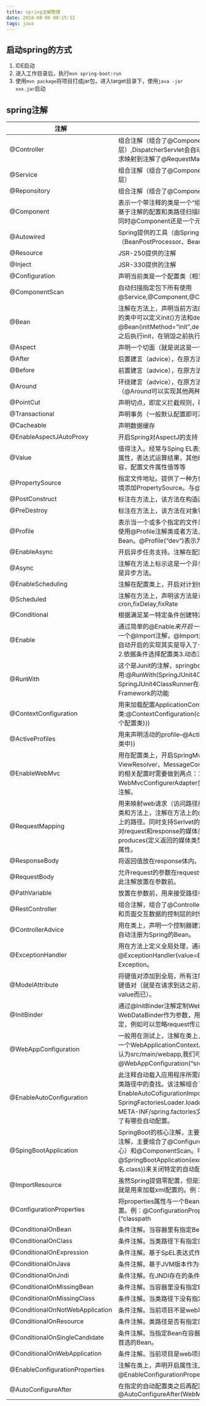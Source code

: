 ```yaml
---
title: spring注解整理
date: 2018-08-06 00:15:12
tags: java
---
```


## 启动spring的方式

1. IDE启动
2. 进入工作目录后，执行`mvn spring-boot:run`
3. 使用`mvn package`将项目打成jar包，进入target目录下，使用`java -jar xxx.jar`启动

## spring注解

|  注解  |  解释  |
|--------|--------|
|  @Controller  |  组合注解（组合了@Component注解），应用在MVC层（控制层）,DispatcherServlet会自动扫描注解了此注解的类，然后将web请求映射到注解了@RequestMapping的方法上。  |
|  @Service  |  组合注解（组合了@Component注解），应用在service层（业务逻辑层）  |
|  @Reponsitory  |  组合注解（组合了@Component注解），应用在dao层（数据访问层）  |
|  @Component  |  表示一个带注释的类是一个“组件”，成为Spring管理的Bean。当使用基于注解的配置和类路径扫描时，这些类被视为自动检测的候选对象。同时@Component还是一个元注解。  |
|  @Autowired  |  Spring提供的工具（由Spring的依赖注入工具（BeanPostProcessor、BeanFactoryPostProcessor）自动注入。）  |
|  @Resource  |  JSR-250提供的注解  |
|  @Inject  |  JSR-330提供的注解  |
|  @Configuration  |  声明当前类是一个配置类（相当于一个Spring配置的xml文件）  |
|  @ComponentScan  |  自动扫描指定包下所有使用@Service,@Component,@Controller,@Repository的类并注册  |
|  @Bean  |  注解在方法上，声明当前方法的返回值为一个Bean。返回的Bean对应的类中可以定义init()方法和destroy()方法，然后在@Bean(initMethod=”init”,destroyMethod=”destroy”)定义，在构造之后执行init，在销毁之前执行destroy。  |
|  @Aspect  |  声明一个切面（就是说这是一个额外功能）  |
|  @After  |  后置建言（advice），在原方法前执行。  |
|  @Before  |  前置建言（advice），在原方法后执行。  |
|  @Around  |  环绕建言（advice），在原方法执行前执行，在原方法执行后再执行（@Around可以实现其他两种advice）  |
|  @PointCut  |  声明切点，即定义拦截规则，确定有哪些方法会被切入  |
|  @Transactional  |  声明事务（一般默认配置即可满足要求，当然也可以自定义）  |
|  @Cacheable  |  声明数据缓存  |
|  @EnableAspectJAutoProxy  |  开启Spring对AspectJ的支持  |
|  @Value  |  值得注入。经常与Sping EL表达式语言一起使用，注入普通字符，系统属性，表达式运算结果，其他Bean的属性，文件内容，网址请求内容，配置文件属性值等等  |
|  @PropertySource  |  指定文件地址。提供了一种方便的、声明性的机制，用于向Spring的环境添加PropertySource。与@configuration类一起使用。  |
|  @PostConstruct  |  标注在方法上，该方法在构造函数执行完成之后执行。  |
|  @PreDestroy  |  标注在方法上，该方法在对象销毁之前执行。  |
|  @Profile  |  表示当一个或多个指定的文件是活动的时，一个组件是有资格注册的。使用@Profile注解类或者方法，达到在不同情况下选择实例化不同的Bean。@Profile(“dev”)表示为dev时实例化。  |
|  @EnableAsync  |  开启异步任务支持。注解在配置类上。  |
|  @Async  |  注解在方法上标示这是一个异步方法，在类上标示这个类所有的方法都是异步方法。  |
|  @EnableScheduling  |  注解在配置类上，开启对计划任务的支持。  |
|  @Scheduled  |  注解在方法上，声明该方法是计划任务。支持多种类型的计划任务：cron,fixDelay,fixRate  |
|  @Conditional  |  根据满足某一特定条件创建特定的Bean  |
|  @Enable  |  通过简单的@Enable*来开启一项功能的支持。所有@Enable*注解都有一个@Import注解，@Import是用来导入配置类的，这也就意味着这些自动开启的实现其实是导入了一些自动配置的Bean(1.直接导入配置类2.依据条件选择配置类3.动态注册配置类)  |
|  @RunWith  |  这个是Junit的注解，springboot集成了junit。一般在测试类里使用:@RunWith(SpringJUnit4ClassRunner.class) — SpringJUnit4ClassRunner在JUnit环境下提供Sprng TestContext Framework的功能  |
|  @ContextConfiguration  |  用来加载配置ApplicationContext，其中classes属性用来加载配置类:@ContextConfiguration(classes = {TestConfig.class(自定义的一个配置类)})  |
|  @ActiveProfiles  |  用来声明活动的profile–@ActiveProfiles(“prod”(这个prod定义在配置类中))  |
|  @EnableWebMvc  |  用在配置类上，开启SpringMvc的Mvc的一些默认配置：如ViewResolver，MessageConverter等。同时在自己定制SpringMvc的相关配置时需要做到两点：1.配置类继承WebMvcConfigurerAdapter类2.就是必须使用这个@EnableWebMvc注解。  |
|  @RequestMapping  |  用来映射web请求（访问路径和参数），处理类和方法的。可以注解在类和方法上，注解在方法上的@RequestMapping路径会继承注解在类上的路径。同时支持Serlvet的request和response作为参数，也支持对request和response的媒体类型进行配置。其中有value(路径)，produces(定义返回的媒体类型和字符集)，method(指定请求方式)等属性。  |
|  @ResponseBody  |  将返回值放在response体内。返回的是数据而不是页面  |
|  @RequestBody  |  允许request的参数在request体中，而不是在直接链接在地址的后面。此注解放置在参数前。  |
|  @PathVariable  |  放置在参数前，用来接受路径参数。  |
|  @RestController  |  组合注解，组合了@Controller和@ResponseBody,当我们只开发一个和页面交互数据的控制层的时候可以使用此注解。  |
|  @ControllerAdvice  |  用在类上，声明一个控制器建言，它也组合了@Component注解，会自动注册为Spring的Bean。  |
|  @ExceptionHandler  |  用在方法上定义全局处理，通过他的value属性可以过滤拦截的条件：@ExceptionHandler(value=Exception.class)–表示拦截所有的Exception。  |
|  @ModelAttribute  |  将键值对添加到全局，所有注解了@RequestMapping的方法可获得次键值对（就是在请求到达之前，往model里addAttribute一对name-value而已）。  |
|  @InitBinder  |  通过@InitBinder注解定制WebDataBinder（用在方法上，方法有一个WebDataBinder作为参数，用WebDataBinder在方法内定制数据绑定，例如可以忽略request传过来的参数Id等）。  |
|  @WebAppConfiguration  |  一般用在测试上，注解在类上，用来声明加载的ApplicationContext是一个WebApplicationContext。他的属性指定的是Web资源的位置，默认为src/main/webapp,我们可以修改为：@WebAppConfiguration(“src/main/resources”)。  |
|  @EnableAutoConfiguration  |  此注释自动载入应用程序所需的所有Bean——这依赖于Spring Boot在类路径中的查找。该注解组合了@Import注解，@Import注解导入了EnableAutoCofigurationImportSelector类，它使用SpringFactoriesLoader.loaderFactoryNames方法来扫描具有META-INF/spring.factories文件的jar包。而spring.factories里声明了有哪些自动配置。  |
|  @SpingBootApplication  |  SpringBoot的核心注解，主要目的是开启自动配置。它也是一个组合注解，主要组合了@Configurer，@EnableAutoConfiguration（核心）和@ComponentScan。可以通过@SpringBootApplication(exclude={想要关闭的自动配置的类名.class})来关闭特定的自动配置。  |
|  @ImportResource  |  虽然Spring提倡零配置，但是还是提供了对xml文件的支持，这个注解就是用来加载xml配置的。例：@ImportResource({“classpath  |
|  @ConfigurationProperties  |  将properties属性与一个Bean及其属性相关联，从而实现类型安全的配置。例：@ConfigurationProperties(prefix=”authot”，locations={“classpath  |
|  @ConditionalOnBean  |  条件注解。当容器里有指定Bean的条件下。  |
|  @ConditionalOnClass  |  条件注解。当类路径下有指定的类的条件下。  |
|  @ConditionalOnExpression  |  条件注解。基于SpEL表达式作为判断条件。  |
|  @ConditionalOnJava  |  条件注解。基于JVM版本作为判断条件。  |
|  @ConditionalOnJndi  |  条件注解。在JNDI存在的条件下查找指定的位置。  |
|  @ConditionalOnMissingBean  |  条件注解。当容器里没有指定Bean的情况下。  |
|  @ConditionalOnMissingClass  |  条件注解。当类路径下没有指定的类的情况下。  |
|  @ConditionalOnNotWebApplication  |  条件注解。当前项目不是web项目的条件下。  |
|  @ConditionalOnResource  |  条件注解。类路径是否有指定的值。  |
|  @ConditionalOnSingleCandidate  |  条件注解。当指定Bean在容器中只有一个，后者虽然有多个但是指定首选的Bean。  |
|  @ConditionalOnWebApplication  |  条件注解。当前项目是web项目的情况下。  |
|  @EnableConfigurationProperties  |  注解在类上，声明开启属性注入，使用@Autowired注入。例：@EnableConfigurationProperties(HttpEncodingProperties.class)。  |
|  @AutoConfigureAfter  |  在指定的自动配置类之后再配置。例：@AutoConfigureAfter(WebMvcAutoConfiguration.class)  |